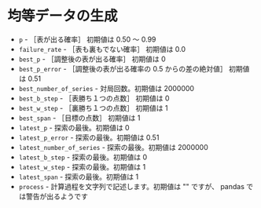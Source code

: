 # 均等データの生成

* `p` - ［表が出る確率］ 初期値は 0.50 ～ 0.99
* `failure_rate` - ［表も裏もでない確率］ 初期値は 0.0
* `best_p` - ［調整後の表が出る確率］ 初期値は 0
* `best_p_error` - ［調整後の表が出る確率の 0.5 からの差の絶対値］ 初期値は 0.51
* `best_number_of_series` - 対局回数。初期値は 2000000
* `best_b_step` - ［表勝ち１つの点数］ 初期値は 0
* `best_w_step` - ［裏勝ち１つの点数］ 初期値は 1
* `best_span` - ［目標の点数］ 初期値は 1
* `latest_p` - 探索の最後。初期値は 0
* `latest_p_error` - 探索の最後。初期値は 0.51
* `latest_number_of_series` - 探索の最後。初期値は 2000000
* `latest_b_step` - 探索の最後。初期値は 0
* `latest_w_step` - 探索の最後。初期値は 1
* `latest_span` - 探索の最後。初期値は 1
* `process` - 計算過程を文字列で記述します。初期値は "" ですが、 pandas では警告が出るようです
